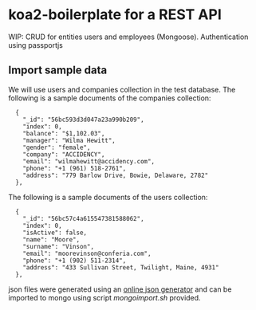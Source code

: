 # koa2-boilerplate for a REST API
WIP:
CRUD for entities users and employees (Mongoose).
Authentication using passportjs 


## Import sample data
We will use users and companies collection in the test database. 
The following is a sample documents of the companies collection:
 
```
  {
    "_id": "56bc593d3d047a23a990b209",
    "index": 0,
    "balance": "$1,102.03",
    "manager": "Wilma Hewitt",
    "gender": "female",
    "company": "ACCIDENCY",
    "email": "wilmahewitt@accidency.com",
    "phone": "+1 (961) 518-2761",
    "address": "779 Barlow Drive, Bowie, Delaware, 2782"
  },
```

The following is a sample documents of the users collection:
``` 
  {
    "_id": "56bc57c4a615547381588062",
    "index": 0,
    "isActive": false,
    "name": "Moore",
    "surname": "Vinson",
    "email": "moorevinson@conferia.com",
    "phone": "+1 (902) 511-2314",
    "address": "433 Sullivan Street, Twilight, Maine, 4931"
  },
```
json files were generated using an [online json generator](http://www.json-generator.com/) and can be imported to mongo using script *mongoimport.sh* provided.

